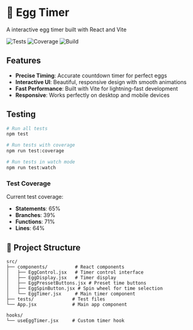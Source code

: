 # 🥚 Egg Timer

A interactive egg timer built with React and Vite

![Tests](https://img.shields.io/badge/tests-82%20passed-brightgreen.svg)
![Coverage](https://img.shields.io/badge/coverage-64%25-yellow.svg)
![Build](https://img.shields.io/badge/build-passing-brightgreen.svg)

## Features

- **Precise Timing**: Accurate countdown timer for perfect eggs
- **Interactive UI**: Beautiful, responsive design with smooth animations
- **Fast Performance**: Built with Vite for lightning-fast development
- **Responsive**: Works perfectly on desktop and mobile devices

## Testing

```bash
# Run all tests
npm test

# Run tests with coverage
npm run test:coverage

# Run tests in watch mode
npm run test:watch
```

### Test Coverage

Current test coverage:
- **Statements**: 65%
- **Branches**: 39%
- **Functions**: 71%
- **Lines**: 64%

## 📁 Project Structure

```
src/
├── components/          # React components
│   ├── EggControl.jsx   # Timer control interface
│   ├── EggDisplay.jsx   # Timer display
│   ├── EggPressetButtons.jsx # Preset time buttons
│   ├── EggSpinButton.jsx # Spin wheel for time selection
│   └── EggTimer.jsx     # Main timer component
├── tests/              # Test files
└── App.jsx             # Main app component

hooks/
└── useEggTimer.jsx     # Custom timer hook
```
